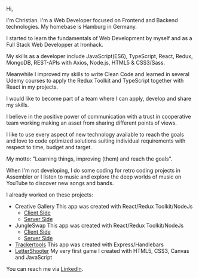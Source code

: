 Hi,

I'm Christian. I'm a Web Developer focused on Frontend and Backend technologies. My homebase is Hamburg in Germany.

I started to learn the fundamentals of Web Development by myself and as a Full Stack Web Developper at Ironhack.

My skills as a developer include JavaScript(ES6), TypeScript, React, Redux, MongoDB, REST-APIs with Axios, Node.js, HTML5 & CSS3/Sass.

Meanwhile I improved my skills to write Clean Code and learned in several Udemy courses to apply the Redux Toolkit and TypeScript together with React in my projects.

I would like to become part of a team where I can apply, develop and share my skills.

I believe in the positive power of communication with a trust in cooperative team working making an asset from sharing different points of views.

I like to use every aspect of new technology available to reach the goals and love to code optimized solutions suiting individual requirements with respect to time, budget and target.

My motto: "Learning things, improving (them) and reach the goals".

When I'm not developing, I do some coding for retro coding projects in Assembler or I listen to music and explore the deep worlds of music on YouTube to discover new songs and bands.

I already worked on these projects:

- Creative Gallery
  This app was created with React/Redux Toolkit/NodeJs
  - [Client Side](https://github.com/christiangerbig/creative-gallery-client)
  - [Server Side](https://github.com/christiangerbig/creative-gallery-server) 
- JungleSwap
  This app was created with React/Redux Toolkit/NodeJs
  - [Client Side](https://github.com/christiangerbig/jungle-swap-client)
  - [Server Side](https://github.com/christiangerbig/jungle-swap-server)
- [Trackertools](https://github.com/christiangerbig/Trackertools)
  This app was created with Express/Handlebars
- [LetterShooter](https://github.com/christiangerbig/letter-shooter)
  My very first game I created with HTML5, CSS3, Canvas and JavaScript

You can reach me via [LinkedIn](https://www.linkedin.com/in/christian-gerbig/).
